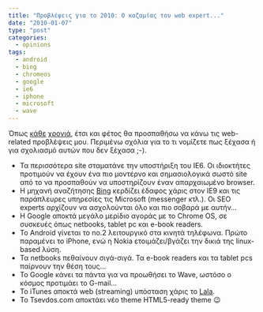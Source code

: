 ```yaml
---
title: "Προβλέψεις για το 2010: Ο καζαμίας του web expert..."
date: "2010-01-07"
type: "post"
categories:
  - opinions
tags:
  - android
  - bing
  - chromeos
  - google
  - ie6
  - iphone
  - microsoft
  - wave
---
```


Όπως [κάθε](http://www.tsevdos.com/2008/01/15/kazamias-2008/ "Ο καζαμίας 2008 του web developer") [χρονιά](http://www.tsevdos.com/2009/01/05/kazamias-2009/ "Προβλέψεις για το 2009 : Ο καζαμίας του web developer"), έτσι και φέτος θα προσπαθήσω να κάνω τις web-related προβλέψεις μου. Περιμένω σχόλια για το τι νομίζετε πως ξέχασα ή για σχολιασμό αυτών που δεν ξέχασα ;-).

- Τα περισσότερα site σταματάνε την υποστήριξη του IE6. Οι ιδιοκτήτες προτιμούν να έχουν ένα πιο μοντέρνο και σημασιολογικά σωστό site από το να προσπαθούν να υποστηρίζουν έναν απαρχαιωμένο browser.
- H μηχανή αναζήτησης [Bing](http://www.bing.com/ "Microsoft Bing") κερδίζει έδαφος χάρις στον IE9 και τις παράπλευρες υπηρεσίες τις Microsoft (messenger κτλ.). Οι SEO experts αρχίζουν να ασχολούνται όλο και πιο σοβαρά με αυτήν&#8230;
- Η Google αποκτά μεγάλο μερίδιο αγοράς με το Chrome OS, σε συσκευές όπως netbooks, tablet pc και e-book readers.
- To Android γίνεται το no.2 λειτουργικό στα κινητά τηλέφωνα. Πρώτο παραμένει το iPhone, ενώ η Nokia ετοιμάζει/βγάζει την δικιά της linux-based λύση.
- Τα netbooks πεθαίνουν σιγά-σιγά. Τα e-book readers και τα tablet pcs παίρνουν την θέση τους&#8230;
- Το Google κάνει τα πάντα για να προωθήσει το Wave, ωστόσο ο κόσμος προτιμάει το G-mail&#8230;
- Το iTunes αποκτά web (streaming) υπόσταση χάρις το [Lala](http://www.lala.com/ "Lala").
- Το Tsevdos.com αποκτάει νέο theme HTML5-ready theme 😉
